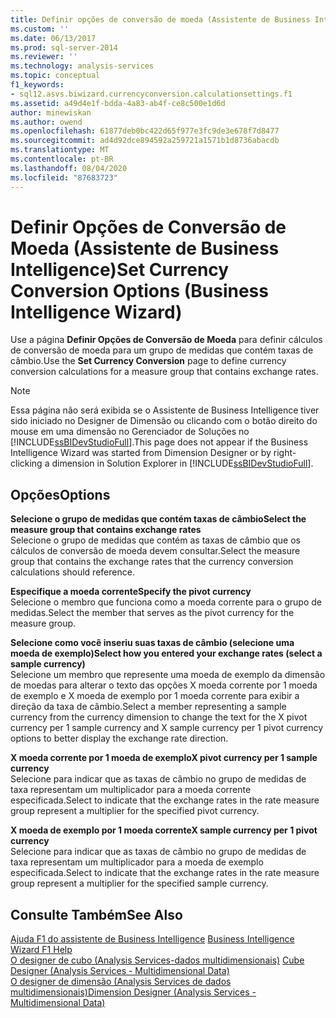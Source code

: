 ```yaml
---
title: Definir opções de conversão de moeda (Assistente de Business Intelligence) | Microsoft Docs
ms.custom: ''
ms.date: 06/13/2017
ms.prod: sql-server-2014
ms.reviewer: ''
ms.technology: analysis-services
ms.topic: conceptual
f1_keywords:
- sql12.asvs.biwizard.currencyconversion.calculationsettings.f1
ms.assetid: a49d4e1f-bdda-4a83-ab4f-ce8c500e1d6d
author: minewiskan
ms.author: owend
ms.openlocfilehash: 61877deb0bc422d65f977e3fc9de3e678f7d8477
ms.sourcegitcommit: ad4d92dce894592a259721a1571b1d8736abacdb
ms.translationtype: MT
ms.contentlocale: pt-BR
ms.lasthandoff: 08/04/2020
ms.locfileid: "87683723"
---
```

# <a name="set-currency-conversion-options-business-intelligence-wizard"></a><span data-ttu-id="f9f06-102">Definir Opções de Conversão de Moeda (Assistente de Business Intelligence)</span><span class="sxs-lookup"><span data-stu-id="f9f06-102">Set Currency Conversion Options (Business Intelligence Wizard)</span></span>
  <span data-ttu-id="f9f06-103">Use a página **Definir Opções de Conversão de Moeda** para definir cálculos de conversão de moeda para um grupo de medidas que contém taxas de câmbio.</span><span class="sxs-lookup"><span data-stu-id="f9f06-103">Use the **Set Currency Conversion** page to define currency conversion calculations for a measure group that contains exchange rates.</span></span>  
  
> [!NOTE]  
>  <span data-ttu-id="f9f06-104">Essa página não será exibida se o Assistente de Business Intelligence tiver sido iniciado no Designer de Dimensão ou clicando com o botão direito do mouse em uma dimensão no Gerenciador de Soluções no [!INCLUDE[ssBIDevStudioFull](../includes/ssbidevstudiofull-md.md)].</span><span class="sxs-lookup"><span data-stu-id="f9f06-104">This page does not appear if the Business Intelligence Wizard was started from Dimension Designer or by right-clicking a dimension in Solution Explorer in [!INCLUDE[ssBIDevStudioFull](../includes/ssbidevstudiofull-md.md)].</span></span>  
  
## <a name="options"></a><span data-ttu-id="f9f06-105">Opções</span><span class="sxs-lookup"><span data-stu-id="f9f06-105">Options</span></span>  
 <span data-ttu-id="f9f06-106">**Selecione o grupo de medidas que contém taxas de câmbio**</span><span class="sxs-lookup"><span data-stu-id="f9f06-106">**Select the measure group that contains exchange rates**</span></span>  
 <span data-ttu-id="f9f06-107">Selecione o grupo de medidas que contém as taxas de câmbio que os cálculos de conversão de moeda devem consultar.</span><span class="sxs-lookup"><span data-stu-id="f9f06-107">Select the measure group that contains the exchange rates that the currency conversion calculations should reference.</span></span>  
  
 <span data-ttu-id="f9f06-108">**Especifique a moeda corrente**</span><span class="sxs-lookup"><span data-stu-id="f9f06-108">**Specify the pivot currency**</span></span>  
 <span data-ttu-id="f9f06-109">Selecione o membro que funciona como a moeda corrente para o grupo de medidas.</span><span class="sxs-lookup"><span data-stu-id="f9f06-109">Select the member that serves as the pivot currency for the measure group.</span></span>  
  
 <span data-ttu-id="f9f06-110">**Selecione como você inseriu suas taxas de câmbio (selecione uma moeda de exemplo)**</span><span class="sxs-lookup"><span data-stu-id="f9f06-110">**Select how you entered your exchange rates (select a sample currency)**</span></span>  
 <span data-ttu-id="f9f06-111">Selecione um membro que represente uma moeda de exemplo da dimensão de moedas para alterar o texto das opções X moeda corrente por 1 moeda de exemplo e X moeda de exemplo por 1 moeda corrente para exibir a direção da taxa de câmbio.</span><span class="sxs-lookup"><span data-stu-id="f9f06-111">Select a member representing a sample currency from the currency dimension to change the text for the X pivot currency per 1 sample currency and X sample currency per 1 pivot currency options to better display the exchange rate direction.</span></span>  
  
 <span data-ttu-id="f9f06-112">**X moeda corrente por 1 moeda de exemplo**</span><span class="sxs-lookup"><span data-stu-id="f9f06-112">**X pivot currency per 1 sample currency**</span></span>  
 <span data-ttu-id="f9f06-113">Selecione para indicar que as taxas de câmbio no grupo de medidas de taxa representam um multiplicador para a moeda corrente especificada.</span><span class="sxs-lookup"><span data-stu-id="f9f06-113">Select to indicate that the exchange rates in the rate measure group represent a multiplier for the specified pivot currency.</span></span>  
  
 <span data-ttu-id="f9f06-114">**X moeda de exemplo por 1 moeda corrente**</span><span class="sxs-lookup"><span data-stu-id="f9f06-114">**X sample currency per 1 pivot currency**</span></span>  
 <span data-ttu-id="f9f06-115">Selecione para indicar que as taxas de câmbio no grupo de medidas de taxa representam um multiplicador para a moeda de exemplo especificada.</span><span class="sxs-lookup"><span data-stu-id="f9f06-115">Select to indicate that the exchange rates in the rate measure group represent a multiplier for the specified sample currency.</span></span>  
  
## <a name="see-also"></a><span data-ttu-id="f9f06-116">Consulte Também</span><span class="sxs-lookup"><span data-stu-id="f9f06-116">See Also</span></span>  
 <span data-ttu-id="f9f06-117">[Ajuda F1 do assistente de Business Intelligence](business-intelligence-wizard-f1-help.md) </span><span class="sxs-lookup"><span data-stu-id="f9f06-117">[Business Intelligence Wizard F1 Help](business-intelligence-wizard-f1-help.md) </span></span>  
 <span data-ttu-id="f9f06-118">[O designer de cubo &#40;Analysis Services-dados multidimensionais&#41;](cube-designer-analysis-services-multidimensional-data.md) </span><span class="sxs-lookup"><span data-stu-id="f9f06-118">[Cube Designer &#40;Analysis Services - Multidimensional Data&#41;](cube-designer-analysis-services-multidimensional-data.md) </span></span>  
 [<span data-ttu-id="f9f06-119">O designer de dimensão &#40;Analysis Services de dados multidimensionais&#41;</span><span class="sxs-lookup"><span data-stu-id="f9f06-119">Dimension Designer &#40;Analysis Services - Multidimensional Data&#41;</span></span>](dimension-designer-analysis-services-multidimensional-data.md)  
  
  
